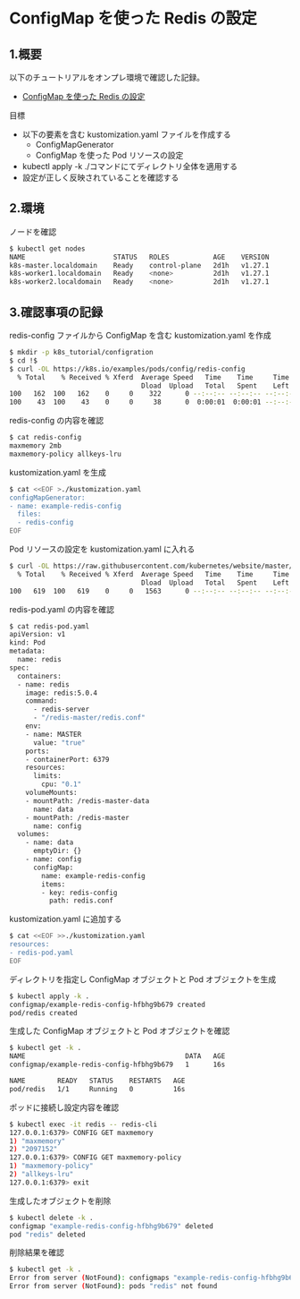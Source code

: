 # ConfigMap を使った Redis の設定

## 1.概要

以下のチュートリアルをオンプレ環境で確認した記録。

- [ConfigMap を使った Redis の設定](https://kubernetes.io/ja/docs/tutorials/configuration/configure-redis-using-configmap/)

目標

- 以下の要素を含む kustomization.yaml ファイルを作成する
  - ConfigMapGenerator
  - ConfigMap を使った Pod リソースの設定
- kubectl apply -k ./コマンドにてディレクトリ全体を適用する
- 設定が正しく反映されていることを確認する

## 2.環境

ノードを確認

```bash
$ kubectl get nodes
NAME                      STATUS   ROLES           AGE    VERSION
k8s-master.localdomain    Ready    control-plane   2d1h   v1.27.1
k8s-worker1.localdomain   Ready    <none>          2d1h   v1.27.1
k8s-worker2.localdomain   Ready    <none>          2d1h   v1.27.1
```

## 3.確認事項の記録

redis-config ファイルから ConfigMap を含む kustomization.yaml を作成

```bash
$ mkdir -p k8s_tutorial/configration
$ cd !$
$ curl -OL https://k8s.io/examples/pods/config/redis-config
  % Total    % Received % Xferd  Average Speed   Time    Time     Time  Current
                                 Dload  Upload   Total   Spent    Left  Speed
100   162  100   162    0     0    322      0 --:--:-- --:--:-- --:--:--   322
100    43  100    43    0     0     38      0  0:00:01  0:00:01 --:--:--     0
```

redis-config の内容を確認

```bash
$ cat redis-config
maxmemory 2mb
maxmemory-policy allkeys-lru
```

kustomization.yaml を生成

```bash
$ cat <<EOF >./kustomization.yaml
configMapGenerator:
- name: example-redis-config
  files:
  - redis-config
EOF
```

Pod リソースの設定を kustomization.yaml に入れる

```bash
$ curl -OL https://raw.githubusercontent.com/kubernetes/website/master/content/en/examples/pods/config/redis-pod.yaml
  % Total    % Received % Xferd  Average Speed   Time    Time     Time  Current
                                 Dload  Upload   Total   Spent    Left  Speed
100   619  100   619    0     0   1563      0 --:--:-- --:--:-- --:--:--  1559
```

redis-pod.yaml の内容を確認

```bash
$ cat redis-pod.yaml
apiVersion: v1
kind: Pod
metadata:
  name: redis
spec:
  containers:
  - name: redis
    image: redis:5.0.4
    command:
      - redis-server
      - "/redis-master/redis.conf"
    env:
    - name: MASTER
      value: "true"
    ports:
    - containerPort: 6379
    resources:
      limits:
        cpu: "0.1"
    volumeMounts:
    - mountPath: /redis-master-data
      name: data
    - mountPath: /redis-master
      name: config
  volumes:
    - name: data
      emptyDir: {}
    - name: config
      configMap:
        name: example-redis-config
        items:
        - key: redis-config
          path: redis.conf
```

kustomization.yaml に追加する

```bash
$ cat <<EOF >>./kustomization.yaml
resources:
- redis-pod.yaml
EOF
```

ディレクトリを指定し ConfigMap オブジェクトと Pod オブジェクトを生成

```bash
$ kubectl apply -k .
configmap/example-redis-config-hfbhg9b679 created
pod/redis created
```

生成した ConfigMap オブジェクトと Pod オブジェクトを確認

```bash
$ kubectl get -k .
NAME                                        DATA   AGE
configmap/example-redis-config-hfbhg9b679   1      16s

NAME        READY   STATUS    RESTARTS   AGE
pod/redis   1/1     Running   0          16s
```

ポッドに接続し設定内容を確認

```bash
$ kubectl exec -it redis -- redis-cli
127.0.0.1:6379> CONFIG GET maxmemory
1) "maxmemory"
2) "2097152"
127.0.0.1:6379> CONFIG GET maxmemory-policy
1) "maxmemory-policy"
2) "allkeys-lru"
127.0.0.1:6379> exit
```

生成したオブジェクトを削除

```bash
$ kubectl delete -k .
configmap "example-redis-config-hfbhg9b679" deleted
pod "redis" deleted
```

削除結果を確認

```bash
$ kubectl get -k .
Error from server (NotFound): configmaps "example-redis-config-hfbhg9b679" not found
Error from server (NotFound): pods "redis" not found
```
